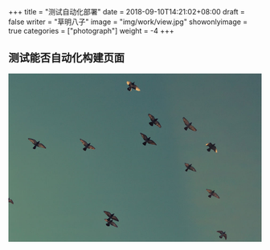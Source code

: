 +++
title = "测试自动化部署"
date = 2018-09-10T14:21:02+08:00
draft = false
writer = "草明八子"
image = "img/work/view.jpg"
showonlyimage = true
categories = ["photograph"]
weight = -4
+++

## 测试能否自动化构建页面
![测试](../../img/portfolio/birds.jpg)
